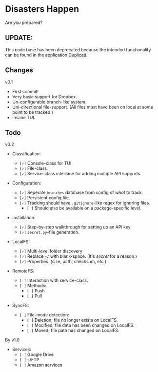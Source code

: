 Disasters Happen
================

Are *you* prepared?

## UPDATE:

This code base has been deprecated because the intended functionality can be found in the application [Duplicati](http://www.duplicati.com/).


Changes
-------

v0.1

+   First commit!
+   Very basic support for Dropbox.
+   Un-configurable branch-like system.
+   Uni-directional file-support. (All files must have been on local at some point to be tracked.)
+   Insane TUI.



Todo
----

v0.2

+   Classification:
    + `[✓]` Console-class for TUI.
    + `[✓]` File-class.
    + `[✓]` Service-class interface for adding multiple API supports.

+   Configuration:
    + `[✓]` Seperate `branches` database from config of *what* to track.
    + `[✓]` Persistent config file.
    + `[✓]` Tracking should have `.gitignore`-like regex for ignoring files.
        + `[ ]` Should also be available on a package-specific level. 

+   Installation:
    + `[✓]` Step-by-step walkthrough for setting up an API key.
    + `[✓]` `secret.py`-file generation.

+   LocalFS:
    + `[✓]` Multi-level folder discovery 
    + `[✓]` Replace `~/` with blank-space. (It's *secret* for a reason.)
    + `[✓]` Properties. (size, path, checksum, etc.)

+   RemoteFS:
    + `[ ]` Interaction with service-class.
    + `[ ]` Methods:
        + `[ ]` Push
        + `[ ]` Pull

+   SyncFS:
    + `[ ]` File-mode detection:
        + `[ ]` Deletion; file no longer exists on LocalFS.
        + `[ ]` Modified; file data has been changed on LocalFS.
        + `[ ]` Moved; file path has changed on LocalFS.



By v1.0

+   Services:
    + `[ ]` Google Drive
    + `[ ]` s/FTP
    + `[ ]` Amazon services
